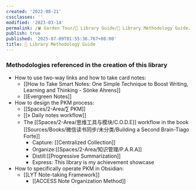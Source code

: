 ```yaml
---
created: '2022-08-21'
cssclasses: ''
modified: '2023-03-14'
permalink: /🍀 Garden Tour/🧰 Library Guide/🍫 Library Methodology Guide.md
publish: true
published: '2025-07-09T01:55:36.767+08:00'
title: 🍫 Library Methodology Guide
---
```

### Methodologies referenced in the creation of this library

- How to use two-way links and how to take card notes:
	- [[How to Take Smart Notes: One Simple Technique to Boost Writing, Learning and Thinking - Sönke Ahrens]]
	- [[Evergreen Notes]]
- How to design the PKM process:
	- [[Spaces/2-Area/∑ PKM]]
	- [[» Daily notes workflow]]
	- The [[Spaces/2-Area/思维工具与模块/C.O.D.E]] workflow in the book [[Sources/Books/微信读书同步/未分类/Building a Second Brain-Tiago Forte]]
		- Capture: [[Centralized Collection]]
		- Organize:[[Spaces/2-Area/知识管理/P.A.R.A]]
		- Distill:[[Progressive Summarization]]
		- Express: This library is my achievement showcase
- How to specifically operate PKM in Obsidian:
	- [[LYT Note-taking Framework]]
		- [[ACCESS Note Organization Method]] 